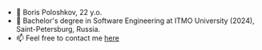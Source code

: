 - 👋 Boris Poloshkov, 22 y.o.
- 👀 Bachelor's degree in Software Engineering at ITMO University (2024), Saint-Petersburg, Russia.
- 📫 Feel free to contact me [here](https://t.me/rosroble)


